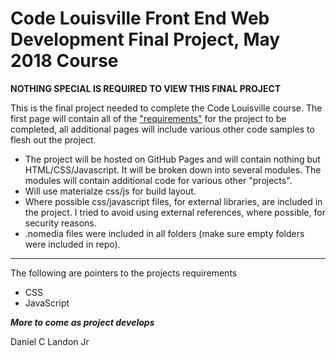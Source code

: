 # Code Louisville Front End Web Development Final Project, May 2018 Course

**NOTHING SPECIAL IS REQUIRED TO VIEW THIS FINAL PROJECT**

This is the final project needed to complete the Code Louisville course. The first page will contain all of the ["requirements"](https://github.com/CodeLouisville/Student-Resources/wiki/Front-End-Web-Development-Project-Requirements) for the project to be completed, all additional pages will include various other code samples to flesh out the project.

- The project will be hosted on GitHub Pages and will contain nothing but HTML/CSS/Javascript. It will be broken down into several modules. The modules will contain additional code for various other "projects".
- Will use materialze css/js for build layout.
- Where possible css/javascript files, for external libraries, are included in the project. I tried to avoid using external references, where possible, for security reasons.
- .nomedia files were included in all folders (make sure empty folders were included in repo).

***

The following are pointers to the projects requirements

- CSS
- JavaScript

***More to come as project develops***

Daniel C Landon Jr